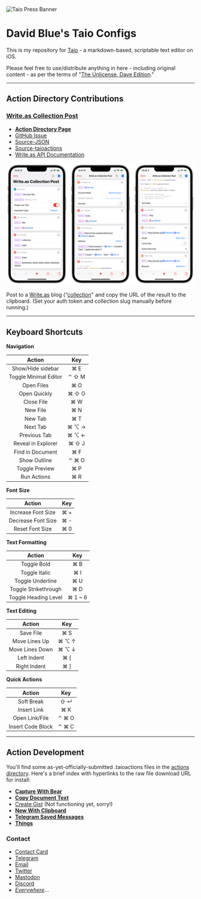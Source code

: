 ![Taio Press Banner](https://gitlab.com/DavidBlue/taio/uploads/937724e07126d454d293d92a405cd587/B6A04BDB-F2E4-45B6-965B-5951FFD49E27.PNG)

# David Blue's Taio Configs

This is my repository for [Taio](https://apps.apple.com/us/app/taio-markdown-text-actions/id1527036273) - a markdown-based, scriptable text editor on iOS. 

Please feel free to use/distribute anything in here - including original content - as per the terms of "[The Unlicense, Dave Edition](https://github.com/extratone/drafts/blob/main/LICENSE.md)."

---

## Action Directory Contributions

### [Write.as Collection Post](https://actions.taio.app/#/service?id=writeas-collection-post)

- [**Action Directory Page**](https://actions.taio.app/#/service?id=writeas-collection-post)
- [GitHub Issue](https://github.com/extratone/taio/issues/5)
- [Source-JSON](https://github.com/extratone/taio/blob/main/actions/WriteasCollectionPost.json)
- [Source-taioactions](https://github.com/extratone/taio/blob/main/actions/WriteasCollectionPost.taioactions)
- [Write.as API Documentation](https://developers.write.as/docs/api/#publish-a-collection-post)

![Action Steps](https://github.com/extratone/taio/blob/main/images/22BF7895-8D95-48B4-BE41-A4A1B43E9EC8.png?raw=true)

Post to a [Write.as](https://write.as/join/4bqc8482) blog (“[collection](https://developers.write.as/docs/api/#publish-a-collection-post)" and copy the URL of the result to the clipboard. (Set your auth token and collection slug manually before running.)

---

## Keyboard Shortcuts

**Navigation**

| Action                | Key   |
|:---------------------:|:-----:|
| Show/Hide sidebar     | ⌘ E   |
| Toggle Minimal Editor | ⌃ ⇧ M |
| Open Files            | ⌘ O   |
| Open Quickly          | ⌘ ⇧ O |
| Close File            | ⌘ W   |
| New File              | ⌘ N   |
| New Tab               | ⌘ T   |
| Next Tab              | ⌘ ⌥ → |
| Previous Tab          | ⌘ ⌥ ← |
| Reveal in Explorer    | ⌘ ⇧ J |
| Find in Document      | ⌘ F   |
| Show Outline          | ⌃ ⌘ O |
| Toggle Preview        | ⌘ P   |
| Run Actions           | ⌘ R   |

**Font Size**

| Action             | Key |
|:------------------:|:---:|
| Increase Font Size | ⌘ + |
| Decrease Font Size | ⌘ - |
| Reset Font Size    | ⌘ 0 |

**Text Formatting**

| Action               | Key     |
|:--------------------:|:-------:|
| Toggle Bold          | ⌘ B     |
| Toggle Italic        | ⌘ I     |
| Toggle Underline     | ⌘ U     |
| Toggle Strikethrough | ⌘ D     |
| Toggle Heading Level | ⌘ 1 ~ 6 |

**Text Editing**

| Action          | Key   |
|:---------------:|:-----:|
| Save File       | ⌘ S   |
| Move Lines Up   | ⌘ ⌥ ↑ |
| Move Lines Down | ⌘ ⌥ ↓ |
| Left Indent     | ⌘ [   |
| Right Indent    | ⌘ ]   |

**Quick Actions**

| Action            | Key   |
|:-----------------:|:-----:|
| Soft Break        | ⇧ ↵   |
| Insert Link       | ⌘ K   |
| Open Link/File    | ⌃ ⌘ O |
| Insert Code Block | ⌃ ⌘ C |

---

## Action Development

You'll find some as-yet-officially-submitted .taioactions files in the [actions directory](https://github.com/extratone/taio/tree/main/actions). Here's a brief index with hyperlinks to the raw file download URL for install:

- [**Capture With Bear**](https://github.com/extratone/taio/raw/main/actions/CapturewithBear.taioactions)
- [**Copy Document Text**](https://github.com/extratone/taio/raw/main/actions/CopyDocumentText.taioactions)
- [Create Gist](https://github.com/extratone/taio/raw/main/actions/CreateGist.taioactions) (Not functioning yet, sorry!)
- [**New With Clipboard**](https://github.com/extratone/taio/raw/main/actions/NewWithClipboard.taioactions)
- [**Telegram Saved Messages**](https://github.com/extratone/taio/raw/main/actions/TelegramSavedMessages.taioactions)
- [**Things**](https://github.com/extratone/taio/raw/main/actions/Things.taioactions)

### Contact

* [Contact Card](https://davidblue.wtf/db.vcf)
* [Telegram](https://t.me/extratone)
* [Email](mailto:davidblue@extratone.com) 
* [Twitter](https://twitter.com/NeoYokel)
* [Mastodon](https://mastodon.social/@DavidBlue)
* [Discord](https://discord.gg/0b9KQUKP858b0iZF)
* [*Everywhere*](https://raindrop.io/davidblue/social-directory-21059174)...

